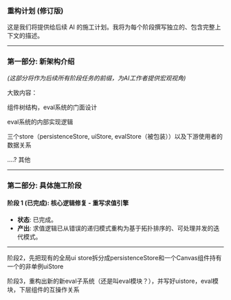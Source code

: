 

### **重构计划 (修订版)**

这是我们将提供给后续 AI 的施工计划。我将为每个阶段撰写独立的、包含完整上下文的描述。

---
### **第一部分: 新架构介绍**

*(这部分将作为后续所有阶段任务的前缀，为AI工作者提供宏观视角)*


大致内容：

组件树结构，eval系统的门面设计

eval系统的内部实现逻辑

三个store（persistenceStore, uiStore, evalStore（被包装））以及下游使用者的数据关系

....? 其他

---
### **第二部分: 具体施工阶段**

#### **阶段 1 (已完成): 核心逻辑修复 - 重写求值引擎**
*   **状态**: 已完成。
*   **产出**: 求值逻辑已从错误的递归模式重构为基于拓扑排序的、可处理并发的迭代模式。

---

阶段2，先把现有的全局ui store拆分成persistenceStore和一个Canvas组件持有一个的非单例uiStore

阶段3，重构出新的新eval子系统（还是叫eval模块？），并写好uistore，eval模块，下层组件的互操作关系